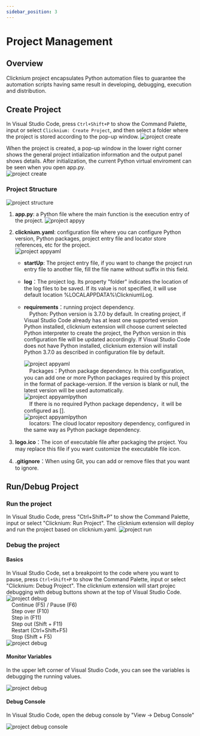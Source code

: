 ```yaml
---
sidebar_position: 3
---
```

# Project Management

## Overview
Clicknium project encapsulates Python automation files to guarantee the automation scripts having same result in developing, debugging, execution and distribution. 

## Create Project

In Visual Studio Code, press `Ctrl+Shift+P` to show the Command Palette, input or select `Clicknium: Create Project`, and then select a folder where the project is stored according to the pop-up window.
![project create](../../img/create_project.gif)

When the project is created, a pop-up window in the lower right corner shows the general project intialization information and the output panel shows details. After initialization, the current Python virtual enviroment can be seen when you open app.py.  
![project create](../../img/create_project_apppy_env.png)

### Project Structure

![project structure](../../img/create_project_1.png)


1. **app.py**: a Python file where the main function is the execution entry of the project.
   ![project appyy](../../img/create_project_apppy.png)

2. **clicknium.yaml**: configuration file where you can configure Python version, Python packages, project entry file and locator store references, etc for the project.  
   ![project appyaml](../../img/create_project_appyaml.png)
   
   - **startUp**: The project entry file, if you want to change the project run entry file to another file, fill the file name without suffix in this field.  
   
   - **log**：The project log. Its property "folder" indicates the location of the log files to be saved. If its value is not specified, it will use default location %LOCALAPPDATA%\Clicknium\Log.
   
   - **requirements**：running project dependency.  
     &emsp;Python: Python version is 3.7.0 by default. In creating project, if Visual Studio Code already has at least one supported version Python installed, clicknium extension will choose current selected Python interpreter to create the project, the Python version in this configuration file will be updated accordingly. If Visual Studio Code does not have Python installed, clicknium extension will install Python 3.7.0 as described in configuration file by default.
     
     ![project appyaml](../../img/create_project_appyaml_python_config.png)  
     &emsp;Packages：Python package dependency. In this configuration, you can add one or more Python packages required by this project in the format of package-version. If the version is blank or null, the latest version will be used automatically.  
     ![project appyamlpython](../../img/create_project_appyaml_python.png)  
     &emsp;If there is no required Python package dependency，it will be configured as [].  
     ![project appyamlpython](../../img/create_project_appyaml_python_clear.png)  
     &emsp;locators: The cloud locator repository dependency, configured in the same way as Python package dependency.

3. **logo.ico**：The icon of executable file after packaging the project. You may replace this file if you want customize the executable file icon.  

4. **.gitignore**：When using Git, you can add or remove files that you want to ignore.

## Run/Debug Project

### Run the project

In Visual Studio Code, press "Ctrl+Shift+P" to show the Command Palette, input or select "Clicknium: Run Project". The clicknium extension will deploy and run the project based on clicknium.yaml.
![project run](../../img/run_project.gif) 

### Debug the project

#### Basics

In Visual Studio Code, set a breakpoint to the code where you want to pause,
press `Ctrl+Shift+P` to show the Command Palette, input or select "Clicknium: Debug Project". The clicknium extension will start projec debugging with debug buttons shown at the top of Visual Studio Code.  
![project debug](../../img/debug_project_3.png)  
&emsp;Continue (F5) / Pause (F6)  
&emsp;Step over (F10)  
&emsp;Step in (F11)  
&emsp;Step out (Shift + F11)  
&emsp;Restart (Ctrl+Shift+F5)  
&emsp;Stop (Shift + F5)  
![project debug](../../img/debug_project.gif)

#### Monitor Variables

In the upper left corner of Visual Studio Code, you can see the variables is debugging the running values.  

![project debug](../../img/debug_project_1.png)

#### Debug Console

In Visual Studio Code, open the debug console by "View -> Debug Console"   

![project debug console](../../img/debug_project_2.png)
